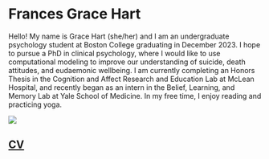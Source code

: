 # Frances Grace Hart

Hello! My name is Grace Hart (she/her) and I am an undergraduate psychology student at Boston College graduating in December 2023. I hope to pursue a PhD in clinical psychology, where I would like to use computational modeling to improve our understanding of suicide, death attitudes, and eudaemonic wellbeing. I am currently completing an Honors Thesis in the Cognition and Affect Research and Education Lab at McLean Hospital, and recently began as an intern in the Belief, Learning, and Memory Lab at Yale School of Medicine. In my free time, I enjoy reading and practicing yoga.

![](/hartfa.github.io/assets/hart.png)

## [CV](https://github.com/hartfa/hartfa.github.io/files/11923717/Hart.July.2023.CV.docx.pdf)
